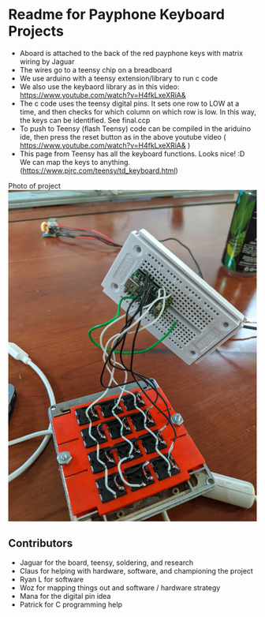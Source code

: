 # Readme for Payphone Keyboard Projects

  - Aboard is attached to the back of the red payphone keys with matrix wiring by Jaguar
  - The wires go to a teensy chip on a breadboard
  - We use arduino with a teensy extension/library to run c code
  - We also use the keybaord library as in this video: 
  https://www.youtube.com/watch?v=H4fkLxeXRiA&
  - The c code uses the teensy digital pins. It sets one row to LOW at a time, and then checks for which column on which row is low. In this way, the keys can be identified. See final.ccp
  - To push to Teensy (flash Teensy) code can be compiled in the ariduino ide, then press the reset button as in the above youtube video ( https://www.youtube.com/watch?v=H4fkLxeXRiA& )
  - This page from Teensy has all the keyboard functions. Looks nice! :D We can map the keys to anything. (https://www.pjrc.com/teensy/td_keyboard.html)

Photo of project
![Board and Teensy](./matrix-keys-and-teensy.jpg)

## Contributors
- Jaguar for the board, teensy, soldering, and research
- Claus for helping with hardware, software, and championing the project
- Ryan L for software
- Woz for mapping things out and software / hardware strategy
- Mana for the digital pin idea
- Patrick for C programming help
